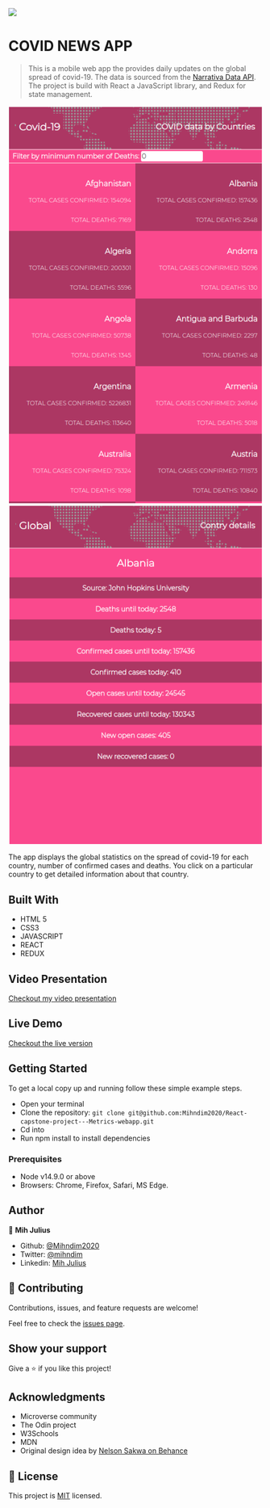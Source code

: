![](https://img.shields.io/badge/Microverse-blueviolet)

# COVID NEWS APP

> This is a mobile web app the provides daily updates on the global spread of covid-19. The data is sourced from the [Narrativa Data API](https://covid19tracking.narrativa.com/index_en.html). The project is build with React a JavaScript library, and Redux for state management. 

![screenshot](images/covidhome.png)
![screenshot](images/details.png)

The app displays the global statistics on the spread of covid-19 for each country, number of confirmed cases and deaths. You click on a particular country to get detailed information about that country. 

## Built With

- HTML 5
- CSS3
- JAVASCRIPT
- REACT
- REDUX

## Video Presentation

[Checkout my video presentation](https://www.loom.com/share/b3d3cd18e24d42e5b88aa666f158cc38)

## Live Demo

[Checkout the live version](https://reverent-hoover-d8f9a0.netlify.app/)


## Getting Started
To get a local copy up and running follow these simple example steps.
- Open your terminal
- Clone the repository: `git clone git@github.com:Mihndim2020/React-capstone-project---Metrics-webapp.git`
- Cd into 
- Run npm install to install dependencies


### Prerequisites
- Node v14.9.0 or above
- Browsers: Chrome, Firefox, Safari, MS Edge.

## Author

👤 **Mih Julius**

- Github: [@Mihndim2020](https://github.com/Mihndim2020)
- Twitter: [@mihndim](https://github.com/mih-julius)
- Linkedin: [Mih Julius](https://www.linkedin.com/mih-julius)

## 🤝 Contributing

Contributions, issues, and feature requests are welcome!

Feel free to check the [issues page](https://github.com/mrigorir/pokemon-world/issues).


## Show your support

Give a ⭐️ if you like this project!


## Acknowledgments

- Microverse community
- The Odin project
- W3Schools
- MDN
- Original design idea by [Nelson Sakwa on Behance](https://www.behance.net/gallery/31579789/Ballhead-App-%28Free-PSDs%29)


## 📝 License

This project is [MIT](./MIT.md) licensed.
